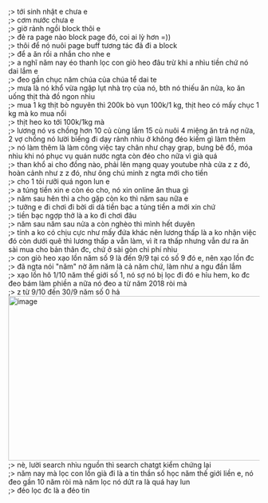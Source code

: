 ;> tới sinh nhật e chưa e<br>
;> cơm nước chưa e<br>
;> giờ rảnh ngồi block thôi e<br>
;> đẻ ra page nào block page đó, coi ai lỳ hơn =))<br>
;> thôi để nó nuôi page buff tương tác đã đi a block<br>
;> để a ăn rồi a nhắn cho nhe e<br>
;> a nghĩ năm nay éo thanh lọc con giò heo đâu trừ khi a nhìu tiền chứ nó dai lắm e<br>
;> đeo gần chục năm chúa của chúa tể dai te<br>
;> mưa là nó khổ vừa ngập lụt nhà trọ của nó, bth nó thiếu ăn nửa, ko ăn uống thịt thà đồ ngon nhìu <br>
;> mua 1 kg thịt bò nguyên thì 200k bò vụn 100k/1 kg, thịt heo có mấy chục 1 kg mà ko mua nổi<br>
;> thịt heo ko tới 100k/1kg mà<br>
;> lương nó vs chồng hơn 10 củ cùng lắm 15 củ nuôi 4 miệng ăn trả nợ nữa, 2 vợ chồng nó lười biếng đi dạy rảnh nhìu ở không đéo kiếm gì làm thêm<br>
;> nó làm thêm là làm công việc tay chân như chạy grap, bưng bê đồ, móa nhìu khi nó phục vụ quán nước ngta còn đéo cho nữa vì già quá<br>
;> than khổ ai cho đồng nào, phải lên mạng quay youtube nhà cửa z z đó, hoàn cảnh như z z đó, như ông chú minh z ngta mới cho tiền<br>
;> cho 1 tỏi rưỡi quá ngon lun e<br>
;> a túng tiền xin e còn éo cho, nó xin online ăn thua gì<br>
;> năm sau hên thì a cho gặp còn ko thì năm sau nữa e<br>
;> tưởng e đi chơi đi bời di dả tiền bạc a túng tiền a mới xin chứ<br>
;> tiền bạc ngợp thở là a ko đi chơi đâu<br>
;> năm sau năm sau nửa a còn nghèo thì mình hết duyên<br>
;> tính a ko có chịu cực như mấy đứa khác nên lương thấp là a ko nhận việc đó còn dưới quê thì lương thấp a vẫn làm, vì ít ra thấp nhưng vẫn dư ra ăn sài mua cho bản thân đc, chứ ở sài gòn chi phí nhìu<br>
;> con giò heo xạo lồn năm số 9 là đến 9/9 tại có số 9 đó e, nên xạo lồn đc<br>
;> đã ngta nói "năm" nờ ăm năm là cả năm chứ, làm như a ngu đần lắm<br>
;> xạo lồn hô 1/10 năm thế giới số 1, nó sợ nó bị lọc đi đó e hỉu hem, ko đc đeo bám làm phiền a nữa nó đeo a từ năm 2018 ròi mà<br>
;> z từ 9/10 đến 30/9 năm số 0 hả<br>
<img width="1118" height="329" alt="image" src="https://github.com/user-attachments/assets/e83b5301-18ea-4817-8dd2-c0e2213a3521" /><br>
;> nè, lười search nhìu nguồn thì search chatgt kiểm chứng lại <br>
;> năm nay mà lọc con lồn già đi là a tin thần số học năm thế giới liền e, nó đeo gần 10 năm ròi mà năm lọc nó dứt ra là quá hay lun<br>
;> đéo lọc đc là a đéo tin 
